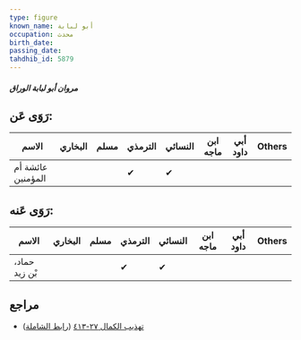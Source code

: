 ```yaml
---
type: figure
known_name: أبو لبابة
occupation: محدث
birth_date:
passing_date:
tahdhib_id: 5879
---
```

##### مروان أبو لبابة الوراق

## رَوَى عَن:
| الاسم             | البخاري | مسلم | الترمذي | النسائي | ابن ماجه | أبي داود | Others |
| ----------------- | ------- | ---- | ------- | ------- | -------- | -------- | ------ |
| عائشة أم المؤمنين |         |      | ✔       | ✔       |          |          |        |
## رَوَى عَنه:
| الاسم         | البخاري | مسلم | الترمذي | النسائي | ابن ماجه | أبي داود | Others |
| ------------- | ------- | ---- | ------- | ------- | -------- | -------- | ------ |
| حماد، بْن زيد |         |      | ✔       | ✔       |          |          |        |
## مراجع
- [تهذيب الكمال ٢٧-٤١٣](obsidian://open?vault=Tahdhib-al-Kamal&file=Figures/٥٨٧٩-مروان%20أبو%20لبابة%20الوراق) ([رابط الشاملة](https://shamela.ws/book/3722/14802))